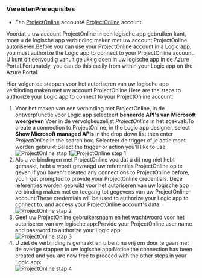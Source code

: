 ### <a name="prerequisites"></a><span data-ttu-id="526f7-101">Vereisten</span><span class="sxs-lookup"><span data-stu-id="526f7-101">Prerequisites</span></span>
* <span data-ttu-id="526f7-102">Een [ProjectOnline](https://products.office.com/Project/project-online-with-project-for-office-365) account</span><span class="sxs-lookup"><span data-stu-id="526f7-102">A [ProjectOnline](https://products.office.com/Project/project-online-with-project-for-office-365) account</span></span> 

<span data-ttu-id="526f7-103">Voordat u uw account ProjectOnline in een logische app gebruiken kunt, moet u de logische app verbinding maken met uw account ProjectOnline autoriseren.</span><span class="sxs-lookup"><span data-stu-id="526f7-103">Before you can use your ProjectOnline account in a Logic app, you must authorize the Logic app to connect to your ProjectOnline account.</span></span> <span data-ttu-id="526f7-104">U kunt dit eenvoudig vanuit gelukkig doen in uw logische app in de Azure Portal.</span><span class="sxs-lookup"><span data-stu-id="526f7-104">Fortunately, you can do this easily from within your Logic app on the Azure Portal.</span></span> 

<span data-ttu-id="526f7-105">Hier volgen de stappen voor het autoriseren van uw logische app verbinding maken met uw account ProjectOnline:</span><span class="sxs-lookup"><span data-stu-id="526f7-105">Here are the steps to authorize your Logic app to connect to your ProjectOnline account:</span></span>

1. <span data-ttu-id="526f7-106">Voor het maken van een verbinding met ProjectOnline, in de ontwerpfunctie voor Logic app selecteert **beheerde API's van Microsoft weergeven** Voer in de vervolgkeuzelijst *ProjectOnline* in het zoekvak.</span><span class="sxs-lookup"><span data-stu-id="526f7-106">To create a connection to ProjectOnline, in the Logic app designer, select **Show Microsoft managed APIs** in the drop down list then enter *ProjectOnline* in the search box.</span></span> <span data-ttu-id="526f7-107">Selecteer de trigger of je actie moet worden gebruikt:</span><span class="sxs-lookup"><span data-stu-id="526f7-107">Select the trigger or action you'll like to use:</span></span>  
   <span data-ttu-id="526f7-108">![ProjectOnline stap 1](./media/connectors-create-api-projectonline/projectonline-1.png)</span><span class="sxs-lookup"><span data-stu-id="526f7-108">![ProjectOnline step 1](./media/connectors-create-api-projectonline/projectonline-1.png)</span></span>
2. <span data-ttu-id="526f7-109">Als u verbindingen met ProjectOnline voordat u dit nog niet hebt gemaakt, hebt u wordt gevraagd uw referenties ProjectOnline op te geven.</span><span class="sxs-lookup"><span data-stu-id="526f7-109">If you haven't created any connections to ProjectOnline before, you'll get prompted to provide your ProjectOnline credentials.</span></span> <span data-ttu-id="526f7-110">Deze referenties worden gebruikt voor het autoriseren van uw logische app verbinding maken met en toegang tot gegevens van uw ProjectOnline-account:</span><span class="sxs-lookup"><span data-stu-id="526f7-110">These credentials will be used to authorize your Logic app to connect to, and access your ProjectOnline account's data:</span></span>  
   ![ProjectOnline stap 2](./media/connectors-create-api-projectonline/projectonline-2.png)
3. <span data-ttu-id="526f7-112">Geef uw ProjectOnline gebruikersnaam en het wachtwoord voor het autoriseren van uw logische app:</span><span class="sxs-lookup"><span data-stu-id="526f7-112">Provide your ProjectOnline user name and password to authorize your Logic app:</span></span>  
   ![ProjectOnline stap 3](./media/connectors-create-api-projectonline/projectonline-3.png)   
4. <span data-ttu-id="526f7-114">U ziet de verbinding is gemaakt en u bent nu vrij om door te gaan met de overige stappen in uw logische app:</span><span class="sxs-lookup"><span data-stu-id="526f7-114">Notice the connection has been created and you are now free to proceed with the other steps in your Logic app:</span></span>  
   ![ProjectOnline stap 4](./media/connectors-create-api-projectonline/projectonline-4.png)   

